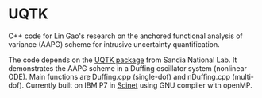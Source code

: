 # UQTK

C++ code for Lin Gao's research on the anchored functional analysis of variance (AAPG) scheme for intrusive uncertainty quantification. 

The code depends on the [UQTK package](http://www.sandia.gov/UQToolkit/) from Sandia National Lab. It demonstrates the AAPG scheme in  a Duffing oscillator system (nonlinear ODE). Main functions are Duffing.cpp (single-dof) and nDuffing.cpp (multi-dof). Currently built on IBM P7 in [Scinet](https://www.scinethpc.ca/) using GNU compiler with openMP. 
